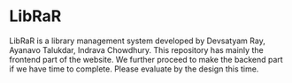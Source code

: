 # LibRaR

LibRaR is a library management system developed by Devsatyam Ray, Ayanavo Talukdar, Indrava Chowdhury. This repository has mainly the frontend part of the website. We further proceed to make the backend part if we have time to complete. Please evaluate by the design this time.
